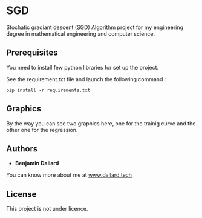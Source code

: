 # SGD

Stochatic gradiant descent (SGD) Algorithm project for my engineering degree in mathematical engineering and computer science. 

## Prerequisites

You need to install few python libraries for set up the project.  

See the requirement.txt file and launch the following command : 

```
pip install -r requirements.txt
```

## Graphics 

By the way you can see two graphics here, one for the trainig curve  and the other one for the regression. 

## Authors

* **Benjamin Dallard** 

You can know more about me at www.dallard.tech 


## License
This project is not under licence. 


